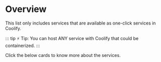# Overview

This list only includes services that are available as one-click services in Coolify.

::: tip ⚡️ Tip:
You can host ANY service with Coolify that could be containerized.
:::

Click the below cards to know more about the services.

<CardGroup :columns="3" :cards="cards" />